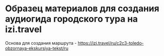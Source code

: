 # Образец материалов для создания аудиогида городского тура на izi.travel

Основа для создания маршрута - https://izi.travel/ru/c2c3-toledo-obzornaya-ekskursiya-tekst/ru
